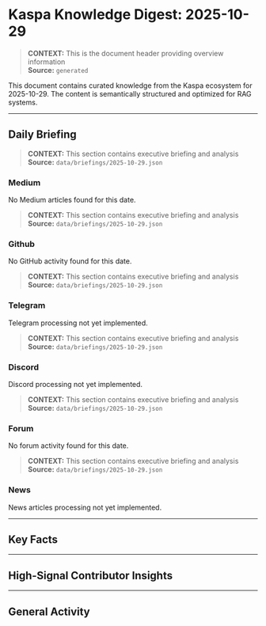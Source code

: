 # Kaspa Knowledge Digest: 2025-10-29

> **CONTEXT:** This is the document header providing overview information  
> **Source:** `generated`

This document contains curated knowledge from the Kaspa ecosystem
for 2025-10-29. The content is semantically structured and optimized
for RAG systems.

---

## Daily Briefing

> **CONTEXT:** This section contains executive briefing and analysis  
> **Source:** `data/briefings/2025-10-29.json`

### Medium

No Medium articles found for this date.

> **CONTEXT:** This section contains executive briefing and analysis  
> **Source:** `data/briefings/2025-10-29.json`

### Github

No GitHub activity found for this date.

> **CONTEXT:** This section contains executive briefing and analysis  
> **Source:** `data/briefings/2025-10-29.json`

### Telegram

Telegram processing not yet implemented.

> **CONTEXT:** This section contains executive briefing and analysis  
> **Source:** `data/briefings/2025-10-29.json`

### Discord

Discord processing not yet implemented.

> **CONTEXT:** This section contains executive briefing and analysis  
> **Source:** `data/briefings/2025-10-29.json`

### Forum

No forum activity found for this date.

> **CONTEXT:** This section contains executive briefing and analysis  
> **Source:** `data/briefings/2025-10-29.json`

### News

News articles processing not yet implemented.

---

## Key Facts



---

## High-Signal Contributor Insights



---

## General Activity

